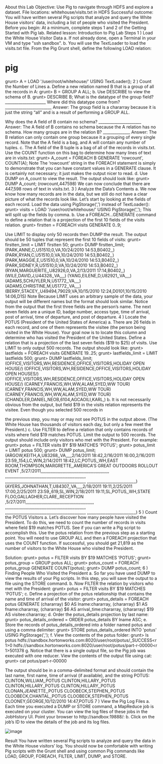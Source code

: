 About this Lab
Objective: Use Pig to navigate through HDFS and explore a dataset.
File locations: whitehouse/visits.txt in HDFS
Successful
outcome:
You will have written several Pig scripts that analyze and
query the White House visitors’ data, including a list of
people who visited the President.
Before you begin: At a minimum, complete steps 1 and 2 of the Getting Started
with Pig
lab.
Related lesson: Introduction to Pig
Lab Steps
1 ) Load the White House Visitor Data
a. If not already done, open a Terminal in your VM and type "ssh sandbox".
b. You will use the TextLoader to load the visits.txt file. From the Pig Grunt
shell, define the following LOAD relation:
# pig
grunt> A = LOAD '/user/root/whitehouse/' USING TextLoader();
2 ) Count the Number of Lines
a. Define a new relation named B that is a group of all the records in A:
grunt> B = GROUP A ALL;
b. Use DESCRIBE to view the schema of B.
grunt> DESCRIBE B;
What is the datatype of the group field? _____________________
Where did this datatype come from? ________________________
Answer: The group field is a chararray because it is just the string “all”
and is a result of performing a GROUP ALL.

Why does the A field of B contain no schema? ______________________
Answer: The A field of B contains no schema because the A relation has
no schema.
How many groups are in the relation B? ______________
Answer: The B relation can only contain one group because it a
grouping of every single record. Note that the A field is a bag, and A will
contain any number of tuples.
c. The A field of the B tuple is a bag of all of the records in visits.txt. Use the
COUNT function on this bag to determine how many lines of text are in
visits.txt:
grunt> A_count = FOREACH B GENERATE 'rowcount', COUNT(A);
Note
The ‘rowcount’ string in the FOREACH statement is simply to demonstrate
that you can have constant values in a GENERATE clause. It is certainly not
necessary; it just makes the output nicer to read.
d. Use DUMP on A_count to view the result. The output should look like:
grunt> DUMP A_count;
(rowcount,447598)
We can now conclude that there are 447,598 rows of text in visits.txt.
3 ) Analyze the Data’s Contents
a. We now know how many records are in the data, but we still do not have
a clear picture of what the records look like. Let’s start by looking at the
fields of each record. Load the data using PigStorage(‘,’) instead of
TextLoader():
grunt> visits = LOAD '/user/root/whitehouse/' USING
PigStorage(',');
This will split up the fields by comma.
b. Use a FOREACH...GENERATE command to define a relation that is a
projection of the first 10 fields of the visits relation.
grunt> firstten = FOREACH visits GENERATE $0..$9;

Use LIMIT to display only 50 records then DUMP the result.
The output should be 50 tuples that represent the first 10 fields of visits:
grunt> firstten_limit = LIMIT firstten 50;
grunt> DUMP firstten_limit;
(PARK,ANNE,C,U51510,0,VA,10/24/2010 14:53,B0402,,)
(PARK,RYAN,C,U51510,0,VA,10/24/2010 14:53,B0402,,)
(PARK,MAGGIE,E,U51510,0,VA,10/24/2010 14:53,B0402,,)
(PARK,SIDNEY,R,U51510,0,VA,10/24/2010 14:53,B0402,,)
(RYAN,MARGUERITE,,U82926,0,VA,2/13/2011 17:14,B0402,,)
(WILE,DAVID,J,U44328,,VA,,,,)
(YANG,EILENE,D,U82921,,VA,,,,)
(ADAMS,SCHUYLER,N,U51772,,VA,,,,)
(ADAMS,CHRISTINE,M,U51772,,VA,,,,)
(BERRY,STACEY,,U49494,79029,VA,10/15/2010 12:24,D0101,10/15/2010
14:06,D1S)
Note
Because LIMIT uses an arbitrary sample of the data, your output will be
different names but the format should look similar.
Notice from the output that the first three fields are the person’s name.
The next seven fields are a unique ID, badge number, access type, time
of arrival, post of arrival, time of departure, and post of departure.
4 ) Locate the POTUS (President of the United States of America)
a. There are 26 fields in each record, and one of them represents the visitee
(the person being visited in the White House). Your goal now is to locate
this column and determine who has visited the President of the United
States. Define a relation that is a projection of the last seven fields ($19
to $25) of visits. Use LIMIT to only output 500 records. The output should
look like:
grunt> lastfields = FOREACH visits GENERATE $19..$25;
grunt> lastfields_limit = LIMIT lastfields 500;
grunt> DUMP lastfields_limit;
(OFFICE,VISITORS,WH,RESIDENCE,OFFICE,VISITORS,HOLIDAY OPEN HOUSE/)
(OFFICE,VISITORS,WH,RESIDENCE,OFFICE,VISITORS,HOLIDAY OPEN
HOUSES/)
(OFFICE,VISITORS,WH,RESIDENCE,OFFICE,VISITORS,HOLIDAY OPEN HOUSE/)
(CARNEY,FRANCIS,WH,WW,ALAM,SYED,WW TOUR)
(CARNEY,FRANCIS,WH,WW,ALAM,SYED,WW TOUR)
(CARNEY,FRANCIS,WH,WW,ALAM,SYED,WW TOUR)
(CHANDLER,DANIEL,NEOB,6104,AGCAOILI,KARL,)
b. It is not necessarily obvious from the output, but field $19 in the visits
relation represents the visitee. Even though you selected 500 records in

the previous step, you may or may not see POTUS in the output above.
(The White House has thousands of visitors each day, but only a few
meet the President.)
c. Use FILTER to define a relation that only contains records of visits where
field $19 matches POTUS. Limit the output to 500 records.
The output should include only visitors who met with the President. For
example:
grunt> potus = FILTER visits BY $19 MATCHES 'POTUS';
grunt> potus_limit = LIMIT potus 500;
grunt> DUMP potus_limit;
(ARGOW,KEITH,A,U83268,,VA,,,,,2/14/2011 18:42,2/16/2011
16:00,2/16/2011 23:59,,154,LC,WIN,2/14/2011
18:42,LC,POTUS,,WH,EAST ROOM,THOMPSON,MARGRETTE,,AMERICA'S GREAT
OUTDOORS ROLLOUT EVENT
,5/27/2011,,,,,,,,,,,,,,,,,,,,,,,,,,,,,,,,,,,,,,,,,,,,,,,,,,,,,,,,
,,,,,,,,,,,,,,,,,,,,,,,,,,,,,,,,,,,,,,,,,,,,,,,,,,,,,,,,,,,,,,,,,,
,,,,,,,,,,,,,,,,,,,,,,,,,,,,,,,,,,,,,,,,,,,,,,,,,,,,,,,,,,,,,,,,,,
,,,,,,,,,,,,,,,,,,,,,,,,,,,,,,,,,,,,,,,,)
(AYERS,JOHNATHAN,T,U84307,,VA,,,,,2/18/2011 19:11,2/25/2011
17:00,2/25/2011 23:59,,619,SL,WIN,2/18/2011
19:11,SL,POTUS,,WH,STATE FLOO,GALLAGHER,CLARE,,RECEPTION
,5/27/2011,,,,,,,,,,,,,,,,,,,,,,,,,,,,,,,,,,,,,,,,,,,,,,,,,,,,,,,,
,,,,,,,,,,,,,,,,,,,,,,,,,,,,,,,,,,,,,,,,,,,,,,,,,,,,,,,,,,,,,,,,,,
,,,,,,,,,,,,,,,,,,,,,,,,,,,,,,,,,,,,,,,,,,,,,,,,,,,,,,,,,,,,,,,,,,
,,,,,,,,,,,,,,,,,,,,,,,,,,,,,,,,,,,,,,,,)
5 ) Count the POTUS Visitors
a. Let’s discover how many people have visited the President. To do this,
we need to count the number of records in visits where field $19
matches POTUS. See if you can write a Pig script to accomplish this. Use
the potus relation from the previous step as a starting point. You will
need to use GROUP ALL and then a FOREACH projection that uses the COUNT
function.
If successful, you should get 21,819 as the number of visitors to the
White House who visited the President.

Solution:
grunt> potus = FILTER visits BY $19 MATCHES 'POTUS';
grunt> potus_group = GROUP potus ALL;
grunt> potus_count = FOREACH potus_group GENERATE COUNT(potus);
grunt> DUMP potus_count;
6 ) Finding People Who Visited the President
a. So far you have used DUMP to view the results of your Pig scripts. In this
step, you will save the output to a file using the STORE command.
b. Now FILTER the relation by visitors who met with the President:
grunt> potus = FILTER visits BY $19 MATCHES 'POTUS';
c. Define a projection of the potus relationship that contains the name and
time of arrival of the visitor:
grunt> potus_details = FOREACH potus GENERATE
(chararray) $0 AS lname:chararray,
(chararray) $1 AS fname:chararray,
(chararray) $6 AS arrival_time:chararray,
(chararray) $19 AS visitee:chararray;
d. Order the potus_details projection by last name:
grunt> potus_details_ordered = ORDER potus_details BY lname ASC;
e. Store the records of potus_details_ordered into a folder named potus
and using a comma delimiter:
grunt> STORE potus_details_ordered INTO 'potus' USING
PigStorage(',');
f. View the contents of the potus folder:
grunt> ls potus
hdfs://sandbox.hortonworks.com:8020/user/root/potus/_SUCCESS<r 1>0
hdfs://sandbox.hortonworks.com:8020/user/root/potus/part-r-00000<r
1>501378
g. Notice that there is a single output file, so the Pig job was executed with
one reducer. View the contents of the output file using cat:
grunt> cat potus/part-r-00000

The output should be in a comma-delimited format and should contain
the last name, first name, time of arrival (if available), and the string
POTUS:
CLINTON,WILLIAM,,POTUS
CLINTON,HILLARY,,POTUS
CLINTON,HILLARY,,POTUS
CLINTON,HILLARY,,POTUS
CLONAN,JEANETTE,,POTUS
CLOOBECK,STEPHEN,,POTUS
CLOOBECK,CHANTAL,,POTUS
CLOOBECK,STEPHEN,,POTUS
CLOONEY,GEORGE,10/12/2010 14:47,POTUS
7 ) View the Pig Log Files
a. Each time you executed a DUMP or STORE command, a MapReduce job is
executed on your cluster.
You can view the log files of these jobs in the JobHistory UI. Point your
browser to http://sandbox:19888/:
b. Click on the job’s ID to view the details of the job and its log files.

![image](https://user-images.githubusercontent.com/558905/55203355-6950d380-51a1-11e9-8351-7044f35853d7.png)

Result
You have written several Pig scripts to analyze and query the data in the White House
visitors’ log. You should now be comfortable with writing Pig scripts with the Grunt
shell and using common Pig commands like LOAD, GROUP, FOREACH, FILTER, LIMIT,
DUMP, and STORE.

